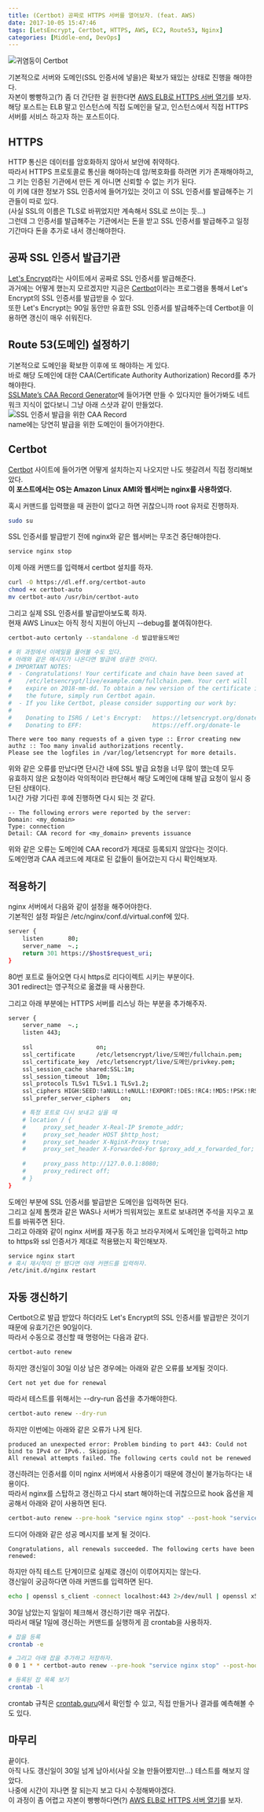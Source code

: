 ```yaml
---
title: (Certbot) 공짜로 HTTPS 서버를 열어보자. (feat. AWS)
date: 2017-10-05 15:47:46
tags: [LetsEncrypt, Certbot, HTTPS, AWS, EC2, Route53, Nginx]
categories: [Middle-end, DevOps]
---
```

![귀염둥이 Certbot](letsencrypt-with-certbot-feat-aws/thumb.png)

기본적으로 서버와 도메인(SSL 인증서에 넣을)은 확보가 돼있는 상태로 진행을 해야한다.  
자본이 빵빵하고(?) 좀 더 간단한 걸 원한다면 [AWS ELB로 HTTPS 서버 열기](/2017/10/05/https-with-elb/)를 보자.  
해당 포스트는 ELB 말고 인스턴스에 직접 도메인을 달고, 인스턴스에서 직접 HTTPS 서버를 서비스 하고자 하는 포스트이다.

## HTTPS
HTTP 통신은 데이터를 암호화하지 않아서 보안에 취약하다.  
따라서 HTTPS 프로토콜로 통신을 해야하는데 암/복호화를 하려면 키가 존재해야하고,
그 키는 인증된 기관에서 만든 게 아니면 신뢰할 수 없는 키가 된다.  
이 키에 대한 정보가 SSL 인증서에 들어가있는 것이고 이 SSL 인증서를 발급해주는 기관들이 따로 있다.  
(사실 SSL의 이름은 TLS로 바뀌었지만 계속해서 SSL로 쓰이는 듯...)  
그런데 그 인증서를 발급해주는 기관에서는 돈을 받고 SSL 인증서를 발급해주고 일정 기간마다 돈을 추가로 내서 갱신해야한다.  

## 공짜 SSL 인증서 발급기관
[Let's Encrypt](https://letsencrypt.org/)라는 사이트에서 공짜로 SSL 인증서를 발급해준다.  
과거에는 어떻게 했는지 모르겠지만 지금은 [Certbot](https://certbot.eff.org/)이라는 프로그램을 통해서
Let's Encrypt의 SSL 인증서를 발급받을 수 있다.  
또한 Let's Encrypt는 90일 동안만 유효한 SSL 인증서를 발급해주는데 Certbot을 이용하면 갱신이 매우 쉬워진다.  

## Route 53(도메인) 설정하기
기본적으로 도메인을 확보한 이후에 또 해야하는 게 있다.  
바로 해당 도메인에 대한 CAA(Certificate Authority Authorization) Record를 추가해야한다.  
[SSLMate’s CAA Record Generator](https://sslmate.com/caa/)에 들어가면 만들 수 있다지만 들어가봐도 네트워크 지식이 없다보니 그냥 아래 스샷과 같이 만들었다.  
![SSL 인증서 발급을 위한 CAA Record](letsencrypt-with-certbot-feat-aws/route53.png)  
name에는 당연히 발급을 위한 도메인이 들어가야한다.

## Certbot
[Certbot](https://certbot.eff.org/) 사이트에 들어가면 어떻게 설치하는지 나오지만 나도 헷갈려서 직접 정리해보았다.  
**이 포스트에서는 OS는 Amazon Linux AMI와 웹서버는 nginx를 사용하였다.**

혹시 커맨드를 입력했을 때 권한이 없다고 하면 귀찮으니까 root 유저로 진행하자.  
```bash
sudo su
```

SSL 인증서를 발급받기 전에 nginx와 같은 웹서버는 무조건 중단해야한다.
```bash
service nginx stop
```

이제 아래 커맨드를 입력해서 certbot 설치를 하자.
```bash
curl -O https://dl.eff.org/certbot-auto
chmod +x certbot-auto
mv certbot-auto /usr/bin/certbot-auto
```

그리고 실제 SSL 인증서를 발급받아보도록 하자.  
현재 AWS Linux는 아직 정식 지원이 아닌지 --debug를 붙여줘야한다.
```bash
certbot-auto certonly --standalone -d 발급받을도메인

# 위 과정에서 이메일을 물어볼 수도 있다.
# 아래와 같은 메시지가 나온다면 발급에 성공한 것이다.
# IMPORTANT NOTES:
#  - Congratulations! Your certificate and chain have been saved at
#    /etc/letsencrypt/live/example.com/fullchain.pem. Your cert will
#    expire on 2018-mm-dd. To obtain a new version of the certificate in
#    the future, simply run Certbot again.
#  - If you like Certbot, please consider supporting our work by:
# 
#    Donating to ISRG / Let's Encrypt:   https://letsencrypt.org/donate
#    Donating to EFF:                    https://eff.org/donate-le
```

```
There were too many requests of a given type :: Error creating new authz :: Too many invalid authorizations recently.
Please see the logfiles in /var/log/letsencrypt for more details.
```
위와 같은 오류를 만났다면 단시간 내에 SSL 발급 요청을 너무 많이 했는데 모두  
유효하지 않은 요청이라 악의적이라 판단해서 해당 도메인에 대해 발급 요청이 일시 중단된 상태이다.  
1시간 가량 기다린 후에 진행하면 다시 되는 것 같다.  

```
-- The following errors were reported by the server:
Domain: <my_domain>
Type: connection
Detail: CAA record for <my_domain> prevents issuance
```
위와 같은 오류는 도메인에 CAA record가 제대로 등록되지 않았다는 것이다.  
도메인명과 CAA 레코드에 제대로 된 값들이 들어갔는지 다시 확인해보자.  

## 적용하기
nginx 서버에서 다음와 같이 설정을 해주어야한다.  
기본적인 설정 파일은 /etc/nginx/conf.d/virtual.conf에 있다.  
```bash
server {
    listen       80;
    server_name  ~.;
    return 301 https://$host$request_uri;
}
```

80번 포트로 들어오면 다시 https로 리다이렉트 시키는 부분이다.  
301 redirect는 영구적으로 옮겼을 때 사용한다.  

그리고 아래 부분에는 HTTPS 서버를 리스닝 하는 부분을 추가해주자.  
```bash
server {
    server_name  ~.;
    listen 443;
    
    ssl                  on;
    ssl_certificate      /etc/letsencrypt/live/도메인/fullchain.pem;
    ssl_certificate_key  /etc/letsencrypt/live/도메인/privkey.pem;
    ssl_session_cache shared:SSL:1m;
    ssl_session_timeout  10m;
    ssl_protocols TLSv1 TLSv1.1 TLSv1.2;
    ssl_ciphers HIGH:SEED:!aNULL:!eNULL:!EXPORT:!DES:!RC4:!MD5:!PSK:!RSAPSK:!aDH:!aECDH:!EDH-DSS-DES-CBC3-SHA:!KRB5-DES-CBC3-SHA:!SRP;
    ssl_prefer_server_ciphers   on;

    # 특정 포트로 다시 보내고 싶을 때
    # location / {
    #     proxy_set_header X-Real-IP $remote_addr;
    #     proxy_set_header HOST $http_host;
    #     proxy_set_header X-NginX-Proxy true;
    #     proxy_set_header X-Forwarded-For $proxy_add_x_forwarded_for;
 
    #     proxy_pass http://127.0.0.1:8080;
    #     proxy_redirect off;
    # }
}
```
도메인 부분에 SSL 인증서를 발급받은 도메인을 입력하면 된다.  
그리고 실제 톰캣과 같은 WAS나 서버가 띄워져있는 포트로 보내려면 주석을 지우고 포트를 바꿔주면 된다.  
그리고 아래와 같이 nginx 서버를 재구동 하고 브라우저에서 도메인을 입력하고 http to https와 ssl 인증서가 제대로 적용됐는지 확인해보자.  
```bash
service nginx start
# 혹시 재시작이 안 됐다면 아래 커맨드를 입력하자.
/etc/init.d/nginx restart
```

## 자동 갱신하기
Certbot으로 발급 받았다 하더라도 Let's Encrypt의 SSL 인증서를 발급받은 것이기 때문에 유효기간은 90일이다.  
따라서 수동으로 갱신할 때 명령어는 다음과 같다.  
```bash
certbot-auto renew
```

하지만 갱신일이 30일 이상 남은 경우에는 아래와 같은 오류를 보게될 것이다.  
```
Cert not yet due for renewal
```

따라서 테스트를 위해서는 --dry-run 옵션을 추가해야한다.  
```bash
certbot-auto renew --dry-run
```

하지만 이번에는 아래와 같은 오류가 나게 된다.  
```
produced an unexpected error: Problem binding to port 443: Could not bind to IPv4 or IPv6.. Skipping.
All renewal attempts failed. The following certs could not be renewed
```
갱신하려는 인증서를 이미 nginx 서버에서 사용중이기 때문에 갱신이 불가능하다는 내용이다.  
따라서 nginx를 스탑하고 갱신하고 다시 start 해야하는데 귀찮으므로 hook 옵션을 제공해서 아래와 같이 사용하면 된다.

```bash
certbot-auto renew --pre-hook "service nginx stop" --post-hook "service nginx start" --dry-run
```
드디어 아래와 같은 성공 메시지를 보게 될 것이다.  
```
Congratulations, all renewals succeeded. The following certs have been renewed:
```

하지만 아직 테스트 단계이므로 실제로 갱신이 이루어지지는 않는다.  
갱신일이 궁금하다면 아래 커맨드를 입력하면 된다.  
```bash
echo | openssl s_client -connect localhost:443 2>/dev/null | openssl x509 -noout -dates
```

30일 남았는지 일일이 체크해서 갱신하기란 매우 귀찮다.  
따라서 매달 1일에 갱신하는 커맨드를 실행하게 끔 crontab을 사용하자.  
```bash
# 잡을 등록
crontab -e

# 그리고 아래 잡을 추가하고 저장하자.
0 0 1 * * certbot-auto renew --pre-hook "service nginx stop" --post-hook "service nginx start"

# 등록된 잡 목록 보기
crontab -l
```

crontab 규칙은 [crontab.guru](https://crontab.guru/)에서 확인할 수 있고, 직접 만들거나 결과를 예측해볼 수도 있다.  

## 마무리
끝이다.  
아직 나도 갱신일이 30일 넘게 남아서(사실 오늘 만들어봤지만...) 테스트를 해보지 않았다.  
나중에 시간이 지나면 잘 되는지 보고 다시 수정해봐야겠다.  
이 과정이 좀 어렵고 자본이 빵빵하다면(?) [AWS ELB로 HTTPS 서버 열기](/2017/10/05/https-with-elb/)를 보자.
